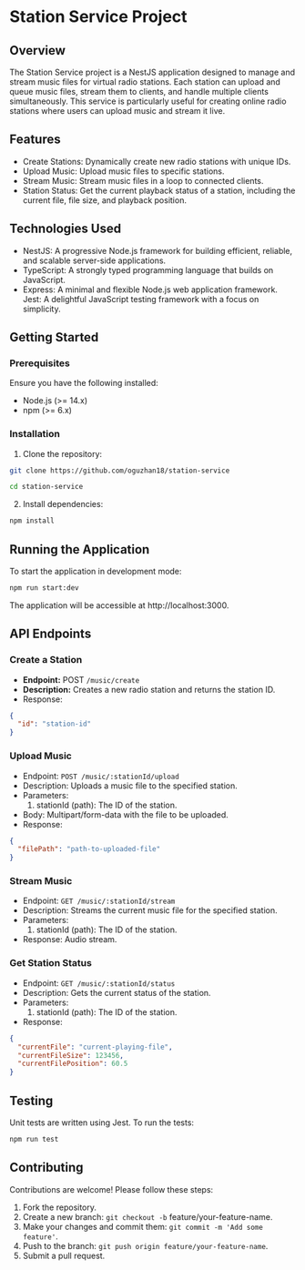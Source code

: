 # Station Service Project
## Overview
The Station Service project is a NestJS application designed to manage and stream music files for virtual radio stations. Each station can upload and queue music files, stream them to clients, and handle multiple clients simultaneously. This service is particularly useful for creating online radio stations where users can upload music and stream it live.
## Features
* Create Stations: Dynamically create new radio stations with unique IDs.
* Upload Music: Upload music files to specific stations.
* Stream Music: Stream music files in a loop to connected clients.
* Station Status: Get the current playback status of a station, including the current file, file size, and playback position.
## Technologies Used
* NestJS: A progressive Node.js framework for building efficient, reliable, and scalable server-side applications.
* TypeScript: A strongly typed programming language that builds on JavaScript.
* Express: A minimal and flexible Node.js web application framework.
Jest: A delightful JavaScript testing framework with a focus on simplicity.
## Getting Started
### Prerequisites
Ensure you have the following installed:
- Node.js (>= 14.x)
- npm (>= 6.x)
### Installation
1. Clone the repository:
   
```bash
git clone https://github.com/oguzhan18/station-service

cd station-service
```
2. Install dependencies:
```bash
npm install
```
## Running the Application
To start the application in development mode:
```bash
npm run start:dev
````
The application will be accessible at http://localhost:3000.

## API Endpoints
### Create a Station
* <b>Endpoint:</b> POST `/music/create`
* <b>Description:</b> Creates a new radio station and returns the station ID.
* Response:
```json
{
  "id": "station-id"
}
```
### Upload Music
* Endpoint: `POST /music/:stationId/upload`
* Description: Uploads a music file to the specified station.
* Parameters:
  1. stationId (path): The ID of the station.
* Body: Multipart/form-data with the file to be uploaded.
* Response:
```json
{
  "filePath": "path-to-uploaded-file"
}
````
### Stream Music
* Endpoint: `GET /music/:stationId/stream`
* Description: Streams the current music file for the specified station.
* Parameters:
  1. stationId (path): The ID of the station.
* Response: Audio stream.
  
### Get Station Status
* Endpoint: `GET /music/:stationId/status`
* Description: Gets the current status of the station.
* Parameters:
   1. stationId (path): The ID of the station.
* Response:
```json
{
  "currentFile": "current-playing-file",
  "currentFileSize": 123456,
  "currentFilePosition": 60.5
}
```
## Testing
Unit tests are written using Jest. To run the tests:
```bash
npm run test
```
## Contributing
Contributions are welcome! Please follow these steps:
1. Fork the repository.
2. Create a new branch: `git checkout -b` feature/your-feature-name.
3. Make your changes and commit them: `git commit -m 'Add some feature'`.
4. Push to the branch: `git push origin feature/your-feature-name`.
5. Submit a pull request.






